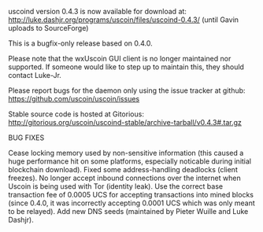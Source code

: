 uscoind version 0.4.3 is now available for download at:
http://luke.dashjr.org/programs/uscoin/files/uscoind-0.4.3/ (until Gavin uploads to SourceForge)

This is a bugfix-only release based on 0.4.0.

Please note that the wxUscoin GUI client is no longer maintained nor supported. If someone would like to step up to maintain this, they should contact Luke-Jr.

Please report bugs for the daemon only using the issue tracker at github:
https://github.com/uscoin/uscoin/issues

Stable source code is hosted at Gitorious:
http://gitorious.org/uscoin/uscoind-stable/archive-tarball/v0.4.3#.tar.gz

BUG FIXES

Cease locking memory used by non-sensitive information (this caused a huge performance hit on some platforms, especially noticable during initial blockchain download).
Fixed some address-handling deadlocks (client freezes).
No longer accept inbound connections over the internet when Uscoin is being used with Tor (identity leak).
Use the correct base transaction fee of 0.0005 UCS for accepting transactions into mined blocks (since 0.4.0, it was incorrectly accepting 0.0001 UCS which was only meant to be relayed).
Add new DNS seeds (maintained by Pieter Wuille and Luke Dashjr).

